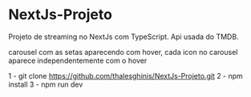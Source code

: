 # NextJs-Projeto

Projeto de streaming no NextJs com TypeScript. Api usada do TMDB.

carousel com as setas aparecendo com hover, cada icon no carousel aparece independentemente com o hover

1 - git clone https://github.com/thalesghinis/NextJs-Projeto.git
2 - npm install
3 - npm run dev